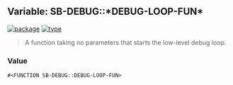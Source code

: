 ## Variable: SB-DEBUG::\*DEBUG-LOOP-FUN\*
[![package](https://img.shields.io/badge/Package-SB--DEBUG-5f9ea0.svg?style=social&colorA=999999)](../) [![type](https://img.shields.io/badge/Type-Variable-5f9ea0.svg?style=social&colorA=999999)](../#variable) 

> A function taking no parameters that starts the low-level debug loop.

### Value
```
#<FUNCTION SB-DEBUG::DEBUG-LOOP-FUN>
```

